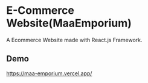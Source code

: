 # E-Commerce Website(MaaEmporium)

A Ecommerce Website made with React.js Framework.


## Demo

https://maa-emporium.vercel.app/



